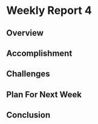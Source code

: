 # Weekly Report 4

## Overview



## Accomplishment



## Challenges



## Plan For Next Week



## Conclusion